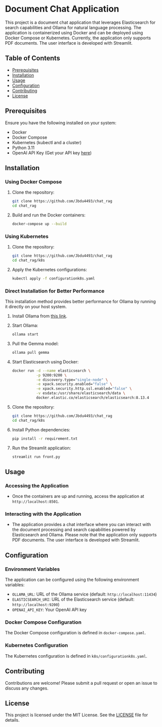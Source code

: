 # Document Chat Application

This project is a document chat application that leverages Elasticsearch for search capabilities and Ollama for natural language processing. The application is containerized using Docker and can be deployed using Docker Compose or Kubernetes. Currently, the application only supports PDF documents. The user interface is developed with Streamlit.

## Table of Contents

- [Prerequisites](#prerequisites)
- [Installation](#installation)
- [Usage](#usage)
- [Configuration](#configuration)
- [Contributing](#contributing)
- [License](#license)

## Prerequisites

Ensure you have the following installed on your system:

- Docker
- Docker Compose
- Kubernetes (kubectl and a cluster)
- Python 3.11
- OpenAI API Key (Get your API key [here](https://beta.openai.com/signup/))

## Installation

### Using Docker Compose

1. Clone the repository:
    ```bash
    git clone https://github.com/Jbdu4493/chat_rag
    cd chat_rag
    ```

2. Build and run the Docker containers:
    ```bash
    docker-compose up --build
    ```

### Using Kubernetes

1. Clone the repository:
    ```bash
    git clone https://github.com/Jbdu4493/chat_rag
    cd chat_rag/k8s
    ```

2. Apply the Kubernetes configurations:
    ```bash
    kubectl apply -f configurationk8s.yaml
    ```

### Direct Installation for Better Performance

This installation method provides better performance for Ollama by running it directly on your host system.


1. Install Ollama from [this link](https://ollama.com/download).
2. Start Ollama:
    ```bash
    ollama start
    ```

3. Pull the Gemma model:
    ```bash
    ollama pull gemma
    ```

4. Start Elasticsearch using Docker:
    ```bash
    docker run -d --name elasticsearch \
               -p 9200:9200 \
               -e discovery.type="single-node" \
               -e xpack.security.enabled="false" \
               -e xpack.security.http.ssl.enabled="false" \
               -v esdata:/usr/share/elasticsearch/data \
               docker.elastic.co/elasticsearch/elasticsearch:8.13.4
    ```
5. Clone the repository:
    ```bash
    git clone https://github.com/Jbdu4493/chat_rag
    cd chat_rag/k8s
    ```
6. Install Python dependencies:
    ```bash
    pip install -r requirement.txt
    ```

7. Run the Streamlit application:
    ```bash
    streamlit run front.py
    ```

## Usage

### Accessing the Application

- Once the containers are up and running, access the application at `http://localhost:8501`.

### Interacting with the Application

- The application provides a chat interface where you can interact with the document processing and search capabilities powered by Elasticsearch and Ollama. Please note that the application only supports PDF documents. The user interface is developed with Streamlit.

## Configuration

### Environment Variables

The application can be configured using the following environment variables:

- `OLLAMA_URL`: URL of the Ollama service (default: `http://localhost:11434`)
- `ELASTICSEARCH_URI`: URL of the Elasticsearch service (default: `http://localhost:9200`)
- `OPENAI_API_KEY`: Your OpenAI API key

### Docker Compose Configuration

The Docker Compose configuration is defined in `docker-compose.yaml`.

### Kubernetes Configuration

The Kubernetes configuration is defined in `k8s/configurationk8s.yaml`.

## Contributing

Contributions are welcome! Please submit a pull request or open an issue to discuss any changes.

## License

This project is licensed under the MIT License. See the [LICENSE](LICENSE) file for details.
